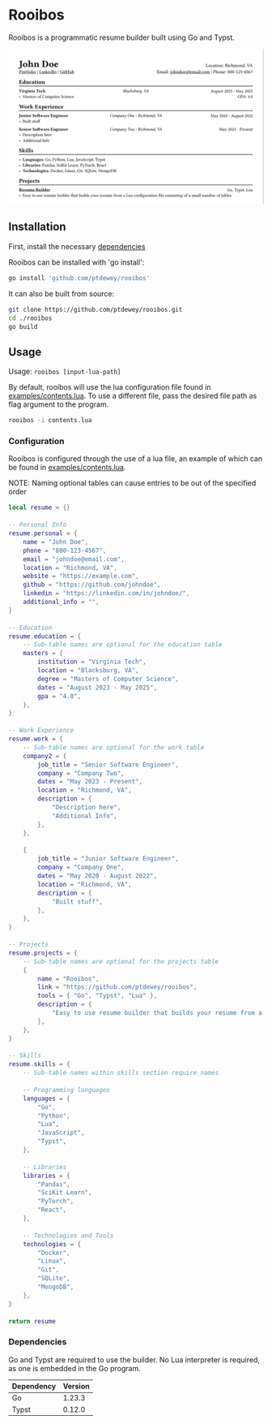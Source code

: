 # Rooibos

Rooibos is a programmatic resume builder built using Go and Typst.

![example-resume](./assets/example.png)

## Installation

First, install the necessary [dependencies](#dependencies)

Rooibos can be installed with 'go install':
```sh
go install 'github.com/ptdewey/rooibos'
```

It can also be built from source:
```sh
git clone https://github.com/ptdewey/rooibos.git
cd ./rooibos
go build
```

## Usage

Usage: `rooibos [input-lua-path]`

By default, rooibos will use the lua configuration file found in [examples/contents.lua](./examples/contents.lua).
To use a different file, pass the desired file path as flag argument to the program.

```sh
rooibos -i contents.lua
```

### Configuration

Rooibos is configured through the use of a lua file, an example of which can be found in [examples/contents.lua](./examples/contents.lua).


NOTE: Naming optional tables can cause entries to be out of the specified order

```lua
local resume = {}

-- Personal Info
resume.personal = {
    name = "John Doe",
    phone = "800-123-4567",
    email = "johndoe@email.com",
    location = "Richmond, VA",
    website = "https://example.com",
    github = "https://github.com/johndoe",
    linkedin = "https://linkedin.com/in/johndoe/",
    additional_info = "",
}

-- Education
resume.education = {
    -- Sub-table names are optional for the education table
    masters = {
        institution = "Virginia Tech",
        location = "Blacksburg, VA",
        degree = "Masters of Computer Science",
        dates = "August 2023 - May 2025",
        gpa = "4.0",
    },
}

-- Work Experience
resume.work = {
    -- Sub-table names are optional for the work table
    company2 = {
        job_title = "Senior Software Engineer",
        company = "Company Two",
        dates = "May 2023 - Present",
        location = "Richmond, VA",
        description = {
            "Description here",
            "Additional Info",
        },
    },

    {
        job_title = "Junior Software Engineer",
        company = "Company One",
        dates = "May 2020 - August 2022",
        location = "Richmond, VA",
        description = {
            "Built stuff",
        },
    },
}

-- Projects
resume.projects = {
    -- Sub-table names are optional for the projects table
    {
        name = "Rooibos",
        link = "https://github.com/ptdewey/rooibos",
        tools = { "Go", "Typst", "Lua" },
        description = {
            "Easy to use resume builder that builds your resume from a Lua configuration file consisting of a small number of tables",
        },
    },
}

-- Skills
resume.skills = {
    -- Sub-table names within skills section require names

    -- Programming languages
    languages = {
        "Go",
        "Python",
        "Lua",
        "JavaScript",
        "Typst",
    },

    -- Libraries
    libraries = {
        "Pandas",
        "SciKit Learn",
        "PyTorch",
        "React",
    },

    -- Technologies and Tools
    technologies = {
        "Docker",
        "Linux",
        "Git",
        "SQLite",
        "MongoDB",
    },
}

return resume
```


### Dependencies

Go and Typst are required to use the builder.
No Lua interpreter is required, as one is embedded in the Go program.

| Dependency | Version |
|------------|---------|
| Go         | 1.23.3  |
| Typst      | 0.12.0  |
